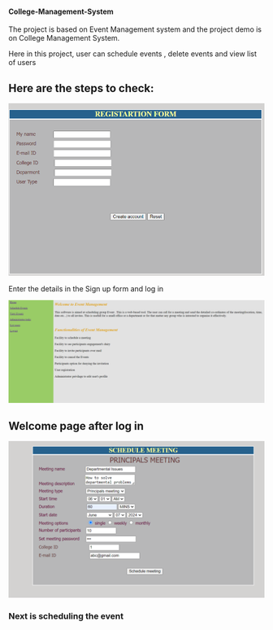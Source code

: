 <h4> College-Management-System </h4> 

The project is based on Event Management system and the project demo is on College Management System.

Here in this project, user can schedule events , delete events and view list of users 


<h2>Here are the steps to check: </h2>



<img src="EventManagementSystem/Images/Registeration form.png ">

Enter the details in the Sign up form and log in



<img src="EventManagementSystem/Images/After log in.png">

<h2>Welcome page after log in</h2>


<img src="EventManagementSystem/Images/Event Scheduling.png">

<h3>Next is scheduling the event</h3>
